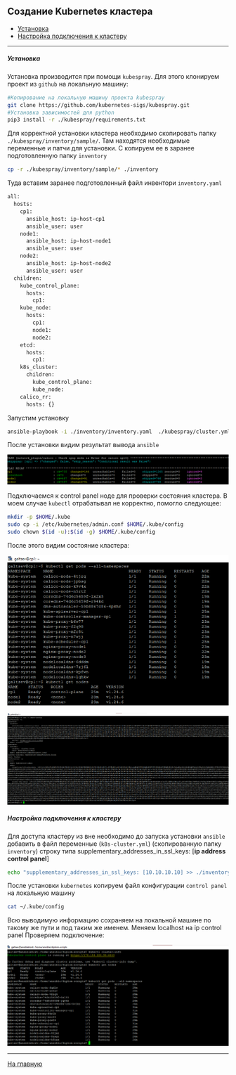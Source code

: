 ## Создание Kubernetes кластера

* [Установка](#Установка)
* [Настройка подключения к кластеру](#настройка-подключения-к-кластеру)

---

##### Установка

Установка производится при помощи `kubespray`. Для этого клонируем проект из `github` на локальную машину:

```bash
#Копирование на локальную машину проекта kubespray
git clone https://github.com/kubernetes-sigs/kubespray.git
#Установка зависимостей для python
pip3 install -r ./kubespray/requirements.txt
```
Для корректной установки кластера необходимо скопировать папку `./kubespray/inventory/sample/`. Там находятся необходимые переменные и патчи для установки.
С копируем ее в заранее подготовленную папку `inventory`

```bash
cp -r ./kubespray/inventory/sample/* ./inventory
```

Туда вставим заранее подготовленный файл инвентори `inventory.yaml`

```bash
all:
  hosts:
    cp1:
      ansible_host: ip-host-cp1
      ansible_user: user
    node1:
      ansible_host: ip-host-node1
      ansible_user: user
    node2:
      ansible_host: ip-host-node2
      ansible_user: user
  children:
    kube_control_plane:
      hosts:
        cp1:
    kube_node:
      hosts:
        cp1:
        node1:
        node2:
    etcd:
      hosts:
        cp1:
    k8s_cluster:
      children:
        kube_control_plane:
        kube_node:
    calico_rr:
      hosts: {}
```
Запустим установку 

```bash
ansible-playbook -i ./inventory/inventory.yaml  ./kubespray/cluster.yml -b -v
```

После установки видим результат вывода `ansible`

![img.png](./img/1.png)

Подключаемся к control panel ноде для проверки состояния кластера.
В моем случае `kubectl` отрабатывал не корректно, помогло следующее:

```bash
mkdir -p $HOME/.kube
sudo cp -i /etc/kubernetes/admin.conf $HOME/.kube/config
sudo chown $(id -u):$(id -g) $HOME/.kube/config
```

После этого видим состояние кластера:

![img.png](./img/2.png)

![img.png](./img/3.png)

##### Настройка подключения к кластеру

Для доступа кластеру из вне необходимо до запуска установки `ansible` добавить в файл переменные (`k8s-cluster.yml`) (скопированную папку `inventory`) строку типа supplementary_addresses_in_ssl_keys: [**ip address control panel**]
```bash
echo "supplementary_addresses_in_ssl_keys: [10.10.10.10] >> ./inventory/group_vars/k8s_cluster/k8s-cluster.yml"
```
После установки `kubernetes` копируем файл конфигурации `control panel` на локальную машину

```bash
cat ~/.kube/config
```
Всю выводимую информацию сохраняем на локальной машине по такому же пути и под таким же именем. Меняем localhost на ip control panel
Проверяем подключение:

![img.png](./img/4.png)

---

[На главную](../README.md#создание-kubernetes-кластера)